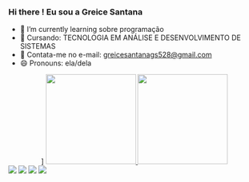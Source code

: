 ### Hi there ! Eu sou a Greice Santana


- 🌱 I’m currently learning  sobre programação 
- 🤔 Cursando: TECNOLOGIA EM ANÁLISE E DESENVOLVIMENTO DE SISTEMAS
- 💬 Contata-me no e-mail: greicesantanags528@gmail.com
- 😄 Pronouns:  ela/dela


<div align="center">]
 
  <a href="https://github.com/Greiceprogram">
  <img height="180em" src="https://github-readme-stats.vercel.app/api?username=Greiceprogram&show_icons=true&theme=dark&include_all_commits=true&count_private=true"/>
  <img height="180em" src="https://github-readme-stats.vercel.app/api/top-langs/?username=Greiceprogram&layout=compact&langs_count=7&theme=dark"/>
</div>
  
 <div>
<a href="https://discord.com/channels/@me" target="_blank"><img src="https://img.shields.io/badge/Discord-7289DA?style=for-the-badge&logo= discord&logoColor=white" target="_blank"></a>
   <a href = "mailto:greicesantanags528@gmail.com"><img src="https://img.shields.io/badge/-Gmail-%23333?style=for-the-badge&logo=gmail&logoColor=white" destino ="_blank"></a>
<a href="https://instagram.com/my__grc/" target="_blank"><img src="https://img.shields.io/badge/-Instagram-%23E4405F?style=for- the-badge&logo=instagram&logoColor=white" target="_blank"></a>
  <a href="https://www.linkedin.com/in/greice-santana-60b753220/" target="_blank"><img src="https://img.shields.io/badge/-LinkedIn- %230077B5?style=for-the-badge&logo=linkedin&logoColor=white" target="_blank"></a>

</div>
